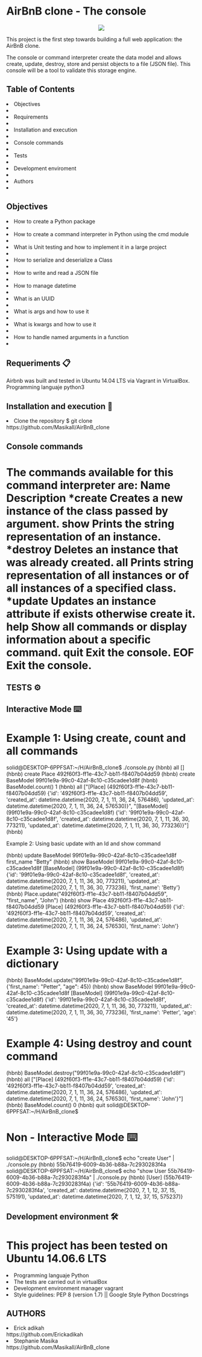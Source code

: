 # AirBnB clone - The console

<p align= "center">
<img src= https://s3.amazonaws.com/alx-intranet.hbtn.io/uploads/medias/2018/6/65f4a1dd9c51265f49d0.png?X-Amz-Algorithm=AWS4-HMAC-SHA256&X-Amz-Credential=AKIARDDGGGOUSBVO6H7D%2F20221026%2Fus-east-1%2Fs3%2Faws4_request&X-Amz-Date=20221026T123011Z&X-Amz-Expires=86400&X-Amz-SignedHeaders=host&X-Amz-Signature=07c2ba8525066a5f354d935b155e1015acf74be6fe53dfc6faedc1e124281562>
</p>

This project is the first step towards building a full web application: the AirBnB clone.

The console or command interpreter create the data model and allows create, update, destroy, store and persist objects to a file (JSON file). This console will be a tool to validate this storage engine.

<h2>Table of Contents</h2>

<li>Objectives<li>
<li>Requirements<li>
<li>Installation and execution<li>
<li>Console commands<li>
<li>Tests<li>
<li>Development enviroment<li>
<li>Authors<li>

<h2>Objectives</h2>

<li>How to create a Python package<li>
<li>How to create a command interpreter in Python using the cmd module<li>
<li>What is Unit testing and how to implement it in a large project<li>
<li>How to serialize and deserialize a Class<li>
<li>How to write and read a JSON file<li>
<li>How to manage datetime<li>
<li>What is an UUID<li>
<li>What is args and how to use it<li>
<li>What is kwargs and how to use it <li>
<li>How to handle named arguments in a function<li>

<h2>Requeriments 📋</h2>
Airbnb was built and tested in Ubuntu 14.04 LTS via Vagrant in VirtualBox. Programming languaje python3

<h2>Installation and execution 🔧</h2>
<li>Clone the repository
$ git clone https://github.com/MasikaII/AirBnB_clone

<h2>Console commands</h2>

<h1>The commands available for this command interpreter are:
Name	Description
*create	Creates a new instance of the class passed by argument.
show	Prints the string representation of an instance.
*destroy	Deletes an instance that was already created.
all	Prints string representation of all instances or of all instances of a specified class.
*update	Updates an instance attribute if exists otherwise create it.
help	Show all commands or display information about a specific command.
quit	Exit the console.
EOF	Exit the console.

<h2>TESTS ⚙️</h2>

<h2>Interactive Mode ⌨️</h2>
<h1>Example 1: Using create, count and all commands</h1>

solid@DESKTOP-6PPFSAT:~/H/AirBnB_clone$ ./console.py
(hbnb) all
[]
(hbnb) create Place
492f60f3-ff1e-43c7-bb11-f8407b04dd59
(hbnb) create BaseModel
99f01e9a-99c0-42af-8c10-c35cadee1d8f
(hbnb) BaseModel.count()
1
(hbnb) all
["[Place] (492f60f3-ff1e-43c7-bb11-f8407b04dd59) {'id': '492f60f3-ff1e-43c7-bb11-f8407b04dd59', 'created_at': datetime.datetime(2020, 7, 1, 11, 36, 24, 576486), 'updated_at': datetime.datetime(2020, 7, 1, 11, 36, 24, 576530)}", "[BaseModel] (99f01e9a-99c0-42af-8c10-c35cadee1d8f) {'id': '99f01e9a-99c0-42af-8c10-c35cadee1d8f', 'created_at': datetime.datetime(2020, 7, 1, 11, 36, 30, 773211), 'updated_at': datetime.datetime(2020, 7, 1, 11, 36, 30, 773236)}"]
(hbnb)

<hi>Example 2: Using basic update with an Id and show command</h1>

(hbnb) update BaseModel 99f01e9a-99c0-42af-8c10-c35cadee1d8f first_name "Betty"
(hbnb) show BaseModel 99f01e9a-99c0-42af-8c10-c35cadee1d8f
[BaseModel] (99f01e9a-99c0-42af-8c10-c35cadee1d8f) {'id': '99f01e9a-99c0-42af-8c10-c35cadee1d8f', 'created_at': datetime.datetime(2020, 7, 1, 11, 36, 30, 773211), 'updated_at': datetime.datetime(2020, 7, 1, 11, 36, 30, 773236), 'first_name': 'Betty'}
(hbnb) Place.update("492f60f3-ff1e-43c7-bb11-f8407b04dd59", "first_name", "John")
(hbnb) show Place 492f60f3-ff1e-43c7-bb11-f8407b04dd59
[Place] (492f60f3-ff1e-43c7-bb11-f8407b04dd59) {'id': '492f60f3-ff1e-43c7-bb11-f8407b04dd59', 'created_at': datetime.datetime(2020, 7, 1, 11, 36, 24, 576486), 'updated_at': datetime.datetime(2020, 7, 1, 11, 36, 24, 576530), 'first_name': 'John'}

<h1>Example 3: Using update with a dictionary</h2>

(hbnb) BaseModel.update("99f01e9a-99c0-42af-8c10-c35cadee1d8f", {'first_name': "Petter", "age": 45})
(hbnb) show BaseModel 99f01e9a-99c0-42af-8c10-c35cadee1d8f
[BaseModel] (99f01e9a-99c0-42af-8c10-c35cadee1d8f) {'id': '99f01e9a-99c0-42af-8c10-c35cadee1d8f', 'created_at': datetime.datetime(2020, 7, 1, 11, 36, 30, 773211), 'updated_at': datetime.datetime(2020, 7, 1, 11, 36, 30, 773236), 'first_name': 'Petter', 'age': '45'}

<h1>Example 4: Using destroy and count command</h1>

(hbnb) BaseModel.destroy("99f01e9a-99c0-42af-8c10-c35cadee1d8f")
(hbnb) all
["[Place] (492f60f3-ff1e-43c7-bb11-f8407b04dd59) {'id': '492f60f3-ff1e-43c7-bb11-f8407b04dd59', 'created_at': datetime.datetime(2020, 7, 1, 11, 36, 24, 576486), 'updated_at': datetime.datetime(2020, 7, 1, 11, 36, 24, 576530), 'first_name': 'John'}"]
(hbnb) BaseModel.count()
0
(hbnb) quit
solid@DESKTOP-6PPFSAT:~/H/AirBnB_clone$

<h1>Non - Interactive Mode ⌨️</h1>

solid@DESKTOP-6PPFSAT:~/H/AirBnB_clone$ echo "create User" | ./console.py
(hbnb) 55b76419-6009-4b36-b88a-7c2930283f4a
solid@DESKTOP-6PPFSAT:~/H/AirBnB_clone$ echo "show User 55b76419-6009-4b36-b88a-7c2930283f4a" | ./console.py
(hbnb) [User] (55b76419-6009-4b36-b88a-7c2930283f4a) {'id': '55b76419-6009-4b36-b88a-7c2930283f4a', 'created_at': datetime.datetime(2020, 7, 1, 12, 37, 15, 575191), 'updated_at': datetime.datetime(2020, 7, 1, 12, 37, 15, 575237)}

<h2>Development environment 🛠️</h2>
<h1>This project has been tested on Ubuntu 14.06.6 LTS</h1>
<li>Programming languaje Python</li>
<li>The tests are carried out in virtualBox</li>
<li>Development environment manager vagrant</li>
<li>Style guidelines: PEP 8 (version 1.7) || Google Style Python Docstrings</li>

<h2>AUTHORS</h2>

<li>Erick adikah</li> https://github.com/Erickadikah
<li>Stephanie Masika</li> https://github.com/MasikaII/AirBnB_clone
